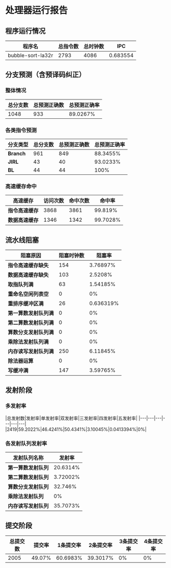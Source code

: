 # 处理器运行报告
## 程序运行情况
|程序名|总指令数|总时钟数|IPC|
|---|---|---|---|
|bubble-sort-la32r|2793|4086|0.683554|

## 分支预测（含预译码纠正）
### 整体情况
|总分支数|总预测正确数|总预测正确率|
|---|---|---|
|1048|933|89.0267%|

### 各类指令预测
|分支类型|总分支数|总预测正确数|总预测正确率|
|---|---|---|---|
|**Branch**| 961 | 849 | 88.3455%|
|**JIRL**| 43 | 40 | 93.0233%|
|**BL**| 44 | 44 | 100%|

### 高速缓存命中
|高速缓存|访问次数|命中次数|命中率|
|---|---|---|---|
|**指令高速缓存**| 3868 | 3861 | 99.819%|
|**数据高速缓存**| 1346 | 1342 | 99.7028%|
## 流水线阻塞
|阻塞原因|阻塞时钟数|阻塞率|
|---|---|---|
|**指令高速缓存缺失**| 154 | 3.76897%|
|**数据高速缓存缺失**| 103 | 2.5208%|
|**取指队列满**| 63 | 1.54185%|
|**重命名空闲列表空**|0 | 0%|
|**重排序缓冲区满**|26 | 0.636319%|
|**第一算数发射队列满**|0 | 0%|
|**第二算数发射队列满**|0 | 0%|
|**算数分支发射队列满**|0 | 0%|
|**乘除法发射队列满**|0 | 0%|
|**内存读写发射队列满**|250 | 6.11845%|
|**除法器运算**|0 | 0%|
|**写缓冲满**|147 | 3.59765%|

## 发射阶段
### 多发射率
|总发射数|发射率|单发射率|双发射率|三发射率|四发射率|五发射率|
|---|---|---|---|---|---|
|2419|59.2022%|46.4241%|50.4341%|3.10045%|0.0413394%|0%|

### 各发射队列发射率
|发射队列名称|发射率|
|---|---|
|**第一算数发射队列**|20.6314%|
|**第二算数发射队列**|3.72002%|
|**算数分支发射队列**|32.746%|
|**乘除法发射队列**|0%|
|**内存读写发射队列**|35.7073%|

## 提交阶段
|总提交数|提交率|1条提交率|2条提交率|3条提交率|4条提交率|
|---|---|---|---|---|---|
|2005|49.07%|60.6983%|39.3017%|0%|0%|
